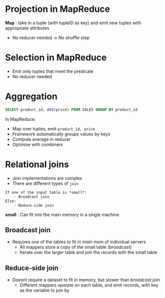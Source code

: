 # Projection in MapReduce
**Map** : take in a tuple (with tupleID as key) and emit new tuples with appropriate attributes
- No reducer needed → No shuffle step

# Selection in MapReduce
- Emit only tuples that meet the predicate
- No reducer needed

# Aggregation
```sql
SELECT product_id, AVG(price) FROM SALES GROUP BY product_id
```

In MapReduce:
- Map over tuples, emit `product_id, price`
- Framework automatically groups values by keys
- Compute average in reducer
- Optimise with combiners

# Relational joins
- Join implementations are complex
- There are different types of `join`

```plain text
If one of the input table is *small*:
	- Broadcast join
Else:
	- Reduce-side join
```

**small** : Can fit into the main memory in a single machine

## Broadcast join
- Requires one of the tables to fit in *main mem* of individual servers
	- All mappers store a copy of the small table (*broadcast*)
	- Iterate over the larger table and join the records with the small table

## Reduce-side join
- Doesnt require a dataset to fit in memory, but slower than *broadcast* join
	- Different mappers operate on each table, and emit records, with key as the variable to join by
